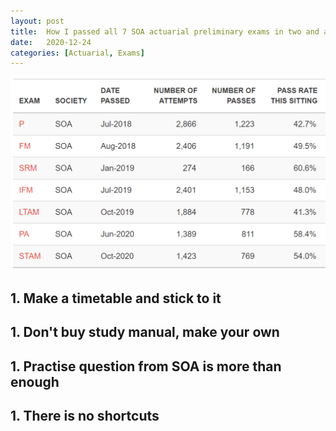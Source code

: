 ```yaml
---
layout: post
title:  How I passed all 7 SOA actuarial preliminary exams in two and a half years
date:   2020-12-24
categories: [Actuarial, Exams]
---
```


![alt text](images\article_images\2020-12-24-How-to-pass-7-SOA\cover.png)


## 1. Make a timetable and stick to it



## 1. Don't buy study manual, make your own



## 1. Practise question from SOA is more than enough



## 1. There is no shortcuts






